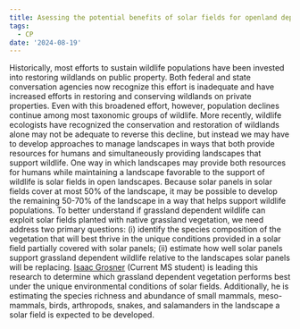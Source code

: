 ```yaml
---
title: Asessing the potential benefits of solar fields for openland dependent wildlife 
tags:
  - CP
date: '2024-08-19'
---
```


Historically, most efforts to sustain wildlife populations have been invested into restoring wildlands on public property. Both federal and state conversation agencies now recognize this effort is inadequate and have increased efforts in restoring and conserving wildlands on private properties. Even with this broadened effort, however, population declines continue among most taxonomic groups of wildlife. More recently, wildlife ecologists have recognized the conservation and restoration of wildlands alone may not be adequate to reverse this decline, but instead we may have to develop approaches to manage landscapes in ways that both provide resources for humans and simultaneously providing landscapes that support wildlife. One way in which landscapes may provide both resources for humans while maintaining a landscape favorable to the support of wildlife is solar fields in open landscapes. Because solar panels in solar fields cover at most 50% of the landscape, it may be possible to develop the remaining 50-70% of the landscape in a way that helps support wildlife populations. To better understand if grassland dependent wildlife can exploit solar fields planted with native grassland vegetation, we need address two primary questions: (i) identify the species composition of the vegetation that will best thrive in the unique conditions provided in a solar field partially covered with solar panels; (ii) estimate how well solar panels support grassland dependent wildlife relative to the landscapes solar panels will be replacing. [Isaac Grosner](https://peaselab.com/people/isaac-grosner/) (Current MS student) is leading this research to determine which grassland dependent vegetation performs best under the unique environmental conditions of solar fields. Additionally, he is estimating the species richness and abundance of small mammals, meso-mammals, birds, arthropods, snakes, and salamanders in the landscape a solar field is expected to be developed.


